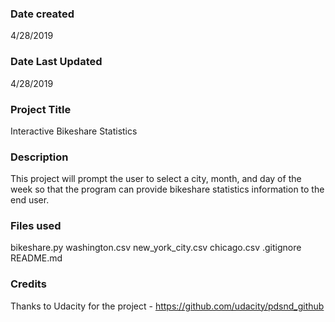 ### Date created
4/28/2019

### Date Last Updated
4/28/2019

### Project Title
Interactive Bikeshare Statistics

### Description
This project will prompt the user to select a city, month, and day of the week so that the program can provide bikeshare statistics information to the end user.

### Files used
bikeshare.py
washington.csv
new_york_city.csv
chicago.csv
.gitignore
README.md

### Credits
Thanks to Udacity for the project - https://github.com/udacity/pdsnd_github
